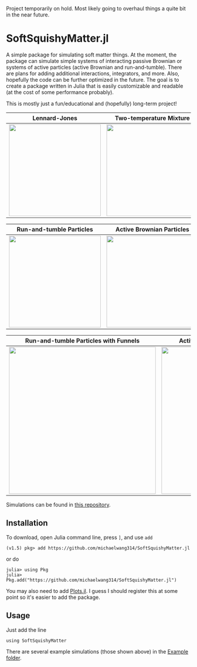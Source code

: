 Project temporarily on hold.  Most likely going to overhaul things a quite bit in the near future.

# SoftSquishyMatter.jl
A simple package for simulating soft matter things.  At the moment, the package can simulate simple systems of interacting passive Brownian or systems of active particles (active Brownian and run-and-tumble).  There are plans for adding additional interactions, integrators, and more.  Also, hopefully the code can be further optimized in the future.  The goal is to create a package written in Julia that is easily customizable and readable (at the cost of some performance probably).

This is mostly just a fun/educational and (hopefully) long-term project!

| Lennard-Jones | Two-temperature Mixture | Poly-dispersed Mixture |
| ------------- | --------------- | -------------- |
| <img src="https://github.com/michaelwang314/simulation-storage/blob/master/Example_gifs/Example_LennardJonesFluid.gif" width="250"> | <img src="https://github.com/michaelwang314/simulation-storage/blob/master/Example_gifs/Example_TwoTemperature.gif" width="250"> | <img src="https://github.com/michaelwang314/simulation-storage/blob/master/Example_gifs/Example_PolyDispersed.gif" width="250"> |

| Run-and-tumble Particles | Active Brownian Particles |
| ------------------------ | ------------------------- |
| <img src="https://github.com/michaelwang314/simulation-storage/blob/master/Example_gifs/Example_RunAndTumble.gif" width="250"> | <img src="https://github.com/michaelwang314/simulation-storage/blob/master/Example_gifs/Example_ActiveBrownian.gif" width="250">

| Run-and-tumble Particles with Funnels | Active Brownian Particles with Funnels |
| ------------------------ | ------------------------------------- |
| <img src="https://github.com/michaelwang314/simulation-storage/blob/master/Example_gifs/Example_RunAndTumbleFunnels.gif" width="400"> | <img src="https://github.com/michaelwang314/simulation-storage/blob/master/Example_gifs/Example_ActiveBrownianFunnels.gif" width="400"> |

Simulations can be found in [this repository](https://github.com/michaelwang314/simulation-storage).

## Installation
To download, open Julia command line, press `]`, and use `add`
```
(v1.5) pkg> add https://github.com/michaelwang314/SoftSquishyMatter.jl
```
or do
```
julia> using Pkg
julia> Pkg.add("https://github.com/michaelwang314/SoftSquishyMatter.jl")
```
You may also need to add [Plots.jl](http://docs.juliaplots.org/latest/).  I guess I should register this at some point so it's easier to add the package.

## Usage
Just add the line
```
using SoftSquishyMatter
```
There are several example simulations (those shown above) in the [Example folder](https://github.com/michaelwang314/SoftSquishyMatter.jl/tree/master/Examples).
